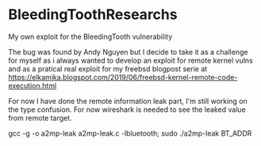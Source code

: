 # BleedingToothResearchs
My own exploit for the BleedingTooth vulnerability

The bug was found by Andy Nguyen but I decide to take it as a challenge for myself as i always wanted
to develop an exploit for remote kernel vulns and as a pratical real exploit for my freebsd blogpost serie at 
https://elkamika.blogspot.com/2019/06/freebsd-kernel-remote-code-execution.html

For now I have done the remote information leak part, I'm still working on the type confusion.
For now wireshark is needed to see the leaked value from remote target. 

gcc -g -o a2mp-leak a2mp-leak.c -lbluetooth; sudo ./a2mp-leak BT_ADDR

